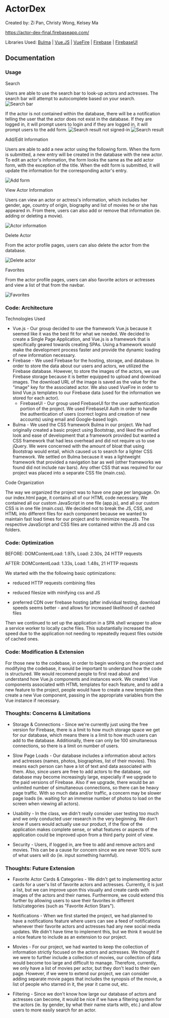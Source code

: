 # ActorDex

Created by: Zi Pan, Christy Wong, Kelsey Ma

https://actor-dex-final.firebaseapp.com/

Libraries Used:
[Bulma](http://bulma.io/) | [Vue.JS](https://vuejs.org/) | [VueFire](https://github.com/vuejs/vuefire)
| [Firebase](https://firebase.google.com/) | [FirebaseUI](https://github.com/firebase/firebaseui-web)

## Documentation

### Usage

Search

Users are able to use the search bar to look-up actors and actresses. The search bar will attempt to autocomplete based on your search.
![Search bar](public/imgs/search.png)

If the actor is not contained within the database, there will be a notification telling the user that the actor does not exist in the database. If they are logged in, it will prompt users to login and if they are logged in, it will prompt users to the add form.
![Search result not signed-in](public/imgs/searchresultnot.png)
![Search result](public/imgs/searchresult.png)

Add/Edit Information

Users are able to add a new actor using the following form. When the form is submitted, a new entry will be created in the database with the new actor. To edit an actor's information, the form looks the same as the add actor form, with the exception of the title. When the edit form is submitted, it will update the information for the corresponding actor's entry.

![Add form](public/imgs/addform.png)

View Actor Information

Users can view an actor or actress's information, which includes her gender, age, country of origin, biography and list of movies he or she has appeared in. From there, users can also add or remove that information (ie. adding or deleting a movie).

![Actor information](/public/imgs/actor-info.png)

Delete Actor

From the actor profile pages, users can also delete the actor from the database.

![Delete actor](/public/imgs/delete.png)

Favorites

From the actor profile pages, users can also favorite actors or actresses and view a list of that from the navbar.

![Favorites](/public/imgs/favorites.png)

### Code: Architecture

Technologies Used
  * Vue.js - Our group decided to use the framework Vue.js because it seemed like it was the best fit for what we needed. We decided to create a Single Page Application, and Vue.js is a framework that is specifically geared towards creating SPAs. Using a framework would make the development process faster and provide the dynamic loading of new information necessary.
  * Firebase - We used Firebase for the hosting, storage, and database. In order to store the data about our users and actors, we utilized the Firebase database. However, to store the images of the actors, we use Firebase storage because it is better equipped to upload and download images. The download URL of the image is saved as the value for the "image" key for the associated actor. We also used VueFire in order to bind Vue.js templates to our Firebase data (used for the information we stored for each actor).
    * FirebaseUI - Our group used FirebaseUI for the user authentication portion of the project. We used FirebaseUI Auth in order to handle the authentication of users (correct logins and creation of new accounts) using email and Google-based login.
  * Bulma - We used the CSS framework Bulma in our project. We had originally created a basic project using Bootstrap, and liked the unified look and ease of development that a framework provided but wanted a CSS framework that had less overhead and did not require us to use jQuery. We were concerned with the amount of bloat that using Bootstrap would entail, which caused us to search for a lighter CSS framework. We settled on Bulma because it was a lightweight framework that provided a navigation bar as well (other frameworks we found did not include nav bars). Any other CSS that was required for our project was placed into a separate CSS file (main.css).

Code Organization

The way we organized the project was to have one page per language. On our index.html page, it contains all of our HTML code necessary. We contained all our custom JavaScript in one file (app.js), and all our custom CSS is in one file (main.css). We decided not to break the JS, CSS, and HTML into different files for each component because we wanted to maintain fast load times for our project and to minimize requests. The respective JavaScript and CSS files are contained within the JS and css folders.

### Code: Optimization

BEFORE: DOMContentLoad: 1.97s, Load: 2.30s, 24 HTTP requests

AFTER: DOMContentLoad: 1.33s, Load: 1.48s, 21 HTTP requests

We started with the the following basic optimizations:

* reduced HTTP requests combining files

* reduced filesize with minifying css and JS

* preferred CDN over firebase hosting (after individual testing, download speeds seems better - and allows for increased likelihood of cached files

Then we continued to set up the application in a SPA shell wrapper to allow a service worker to locally cache files. This substantially increased the speed due to the application not needing to repeatedly request files outside of cached ones.

### Code: Modification & Extension

For those new to the codebase, in order to begin working on the project and modifying the codebase, it would be important to understand how the code is structured. We would recomend people to first read about and understand how Vue.js components and instances work. We created Vue components associated with HTML templates for each feature, and to add a new feature to the project, people would have to create a new template then create a new Vue component, passing in the appropriate variables from the Vue instance if necessary.

### Thoughts: Concerns & Limitations

* Storage & Connections - Since we're currently just using the free version for Firebase, there is a limit to how much storage space we get for our database, which means there is a limit to how much users can add to the database. Additionally, there can only be 100 simultaneous connections, so there is a limit on number of users.

* Slow Page Loads - Our database includes a information about actors and actresses (names, photos, biographies, list of their movies). This means each person can have a lot of text and data associated with them. Also, since users are free to add actors to the database, our database may become increasingly large, especially if we upgrade to the paid versions of Firebase. Also if we upgrade, there would be an unlimited number of simultaneous connections, so there can be heavy page traffic. With so much data and/or traffic, a concern may be slower page loads (ie. waiting for an immense number of photos to load on the screen when viewing all actors).

* Usability - In the class, we didn't really consider user testing too much and we only conducted user research in the very beginning. We don't know if users would actually use our product, if the flow of the application makes complete sense, or what features or aspects of the application could be improved upon from a third party point of view.

* Security - Users, if logged in, are free to add and remove actors and movies. This can be a cause for concern since we are never 100% sure of what users will do (ie. input something harmful).

### Thoughts: Future Extension

* Favorite Actor Cards & Categories - We didn't get to implementing actor cards for a user's list of favorite actors and actresses. Currently, it is just a list, but we can improve upon this visually and create cards with images of the actors and their names. Furthermore, we could extend this further by allowing users to save their favorites in different lists/categories (such as "Favorite Action Stars").

* Notifications - When we first started the project, we had planned to have a notifications feature where users can see a feed of notifications whenever their favorite actors and actresses had any new social media updates. We didn't have time to implement this, but we think it would be a nice feature to include as an extension to our project.

* Movies - For our project, we had wanted to keep the collection of information strictly focused on the actors and actresses. We thought if we were to further include a collection of movies, our collection of data would become too large and difficult to manage. Therefore, currently, we only have a list of movies per actor, but they don't lead to their own page. However, if we were to extend our project, we can consider adding separate movie pages that includes the synopsis of the movie, a list of people who starred in it, the year it came out, etc.

* Filtering - Since we don't know how large our database of actors and actresses can become, it would be nice if we have a filtering system for the actors (ie. by gender, by what their name starts with, etc.) and allow users to more easily search for an actor.
